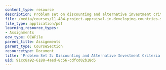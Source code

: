 ```yaml
---
content_type: resource
description: Problem set on discounting and alternative investment criteria.
file: /media/courses/11-484-project-appraisal-in-developing-countries-spring-2005/91cc8a9261884aed8c56cdfcd02b18d5_ps02.pdf
file_type: application/pdf
learning_resource_types:
- Assignments
ocw_type: OCWFile
parent_title: Assignments
parent_type: CourseSection
resourcetype: Document
title: 'Problem Set 2: Discounting and Alternative Investment Criteria'
uid: 91cc8a92-6188-4aed-8c56-cdfcd02b18d5
---
```

